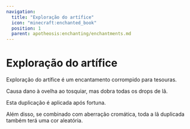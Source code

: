 ```yaml
---
navigation:
  title: "Exploração do artífice"
  icon: "minecraft:enchanted_book"
  position: 1
  parent: apotheosis:enchanting/enchantments.md
---
```


# Exploração do artífice

<Color id="dark_red">Exploração do artífice</Color> é um encantamento corrompido para tesouras.

Causa dano à ovelha ao tosquiar, mas dobra todas os drops de lã.

Esta duplicação é aplicada após <Color id="blue">fortuna</Color>.

Além disso, se combinado com <Color id="blue">aberração cromática</Color>, toda a lã duplicada também terá uma cor aleatória.

